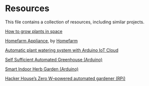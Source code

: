 # Resources

This file contains a collection of resources, including similar projects.

[How to grow plants in space](https://www.nasa.gov/mediacast/how-to-grow-plants-in-space/)

[Homefarm Appliance](https://www.myhomefarm.io/product/appliance/), by [Homefarm](https://www.myhomefarm.io/)

[Automatic plant watering system with Arduino IoT Cloud](https://www.makerguides.com/automatic-plant-watering-system-with-arduino-iot-cloud/)

[Self Sufficient Automated Greenhouse (Arduino)](https://create.arduino.cc/projecthub/SpyGuy/self-sufficient-automated-greenhouse-51dc4a)

[Smart Indoor Herb Garden (Arduino)](https://www.instructables.com/Smart-Indoor-Herb-Garden/)

[Hacker House’s Zero W–powered automated gardener (RPi)](https://www.raspberrypi.com/news/hacker-house-automated-gardener/)
